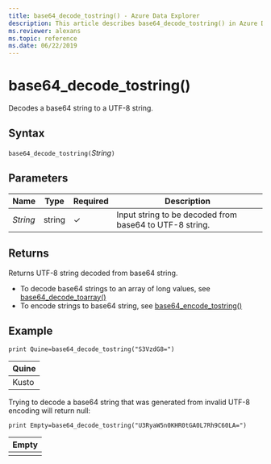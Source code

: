 ```yaml
---
title: base64_decode_tostring() - Azure Data Explorer
description: This article describes base64_decode_tostring() in Azure Data Explorer.
ms.reviewer: alexans
ms.topic: reference
ms.date: 06/22/2019
---
```

# base64_decode_tostring()

Decodes a base64 string to a UTF-8 string.

## Syntax

`base64_decode_tostring(`*String*`)`

## Parameters

| Name | Type | Required | Description |
| -- | -- | -- | -- |
| *String* | string | &check; | Input string to be decoded from base64 to UTF-8 string. |

## Returns

Returns UTF-8 string decoded from base64 string.

* To decode base64 strings to an array of long values, see [base64_decode_toarray()](base64_decode_toarrayfunction.md)
* To encode strings to base64 string, see [base64_encode_tostring()](base64_encode_tostringfunction.md)

## Example

<!-- csl: https://help.kusto.windows.net/Samples -->
```kusto
print Quine=base64_decode_tostring("S3VzdG8=")
```

|Quine|
|-----|
|Kusto|

Trying to decode a base64 string that was generated from invalid UTF-8 encoding will return null:

<!-- csl: https://help.kusto.windows.net/Samples -->
```kusto
print Empty=base64_decode_tostring("U3RyaW5n0KHR0tGA0L7Rh9C60LA=")
```

|Empty|
|-----|
||

